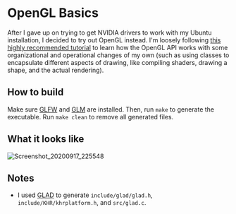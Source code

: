 # OpenGL Basics

After I gave up on trying to get NVIDIA drivers to work with my Ubuntu installation, I decided to try out OpenGL instead.
I'm loosely following [this highly recommended tutorial](https://learnopengl.com/) to learn how the OpenGL API works with some organizational and operational changes of my own (such as using classes to encapsulate different aspects of drawing, like compiling shaders, drawing a shape, and the actual rendering).

## How to build

Make sure [GLFW](https://www.glfw.org/) and [GLM](https://glm.g-truc.net/0.9.9/index.html) are installed.
Then, run `make` to generate the executable.
Run `make clean` to remove all generated files.

## What it looks like
![Screenshot_20200917_225548](https://user-images.githubusercontent.com/30734384/93550307-1fc9ea80-f939-11ea-9d5e-9f428f3cf13b.png)

## Notes

* I used [GLAD](https://github.com/Dav1dde/glad) to generate `include/glad/glad.h`, `include/KHR/khrplatform.h`, and `src/glad.c`.
